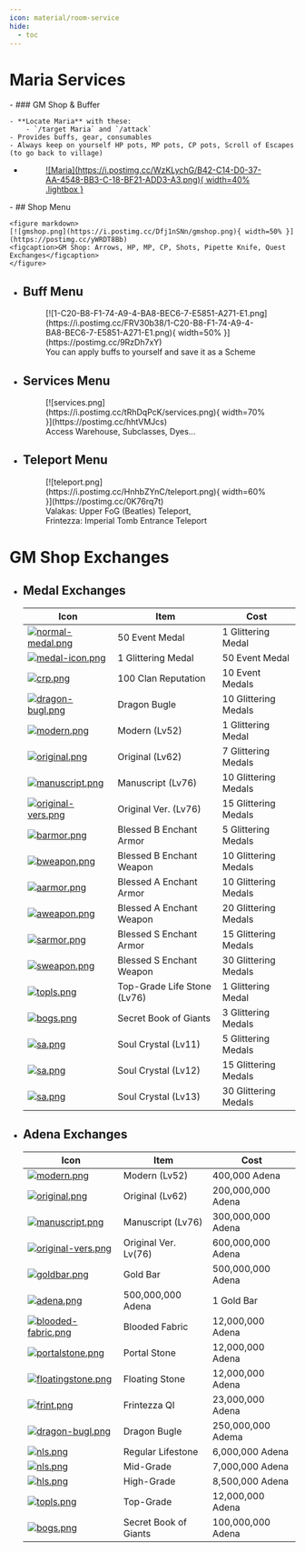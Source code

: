 ```yaml
---
icon: material/room-service
hide:
  - toc
---
```


# Maria Services

<div class="grid cards" markdown>
- ### GM Shop & Buffer

    - **Locate Maria** with these: 
        - `/target Maria` and `/attack`
    - Provides buffs, gear, consumables  
    - Always keep on yourself HP pots, MP pots, CP pots, Scroll of Escapes (to go back to village)

- <figure markdown>
    <a href="https://postimg.cc/bSQBGM0r">
    ![Maria](https://i.postimg.cc/WzKLychG/B42-C14-D0-37-AA-4548-BB3-C-18-BF21-ADD3-A3.png){ width=40% .lightbox }
    </a>
    </figure>


</div>

<div class="grid cards" markdown>
- ## Shop Menu

    

    <figure markdown>
    [![gmshop.png](https://i.postimg.cc/Dfj1nSNn/gmshop.png){ width=50% }](https://postimg.cc/yWRDT8Bb)
    <figcaption>GM Shop: Arrows, HP, MP, CP, Shots, Pipette Knife, Quest Exchanges</figcaption>
    </figure>

    

- ## Buff Menu

    

    <figure markdown>
    [![1-C20-B8-F1-74-A9-4-BA8-BEC6-7-E5851-A271-E1.png](https://i.postimg.cc/FRV30b38/1-C20-B8-F1-74-A9-4-BA8-BEC6-7-E5851-A271-E1.png){ width=50% }](https://postimg.cc/9RzDh7xY)
    <figcaption>You can apply buffs to yourself and save it as a Scheme</figcaption>
    </figure>

- ## Services Menu

    

    <figure markdown>
    [![services.png](https://i.postimg.cc/tRhDqPcK/services.png){ width=70% }](https://postimg.cc/hhtVMJcs)
    <figcaption>Access Warehouse, Subclasses, Dyes...</figcaption>
    </figure>

- ## Teleport Menu

    
    <figure markdown>
    [![teleport.png](https://i.postimg.cc/HnhbZYnC/teleport.png){ width=60% }](https://postimg.cc/0K76rq7t)
    <figcaption>Valakas: Upper FoG (Beatles) Teleport, <br> Frintezza: Imperial Tomb Entrance Teleport </figcaption>
    </figure>

</div>





# GM Shop Exchanges

<div class="grid cards" markdown style="grid-template-columns: 1fr 1fr; gap: 1rem;">


- ## Medal Exchanges

    | Icon | Item | Cost |
    |------|--------------------------------|------------------|
    | [![normal-medal.png](https://i.postimg.cc/D0PrmsT3/normal-medal.png)](https://postimg.cc/D4mJMS0x) | 50   Event Medal  | 1 Glittering Medal |
    | [![medal-icon.png](https://i.postimg.cc/yx82n85P/medal-icon.png)](https://postimg.cc/JDSTzMRD) | 1 Glittering Medal  | 50 Event Medal |
    | [![crp.png](https://i.postimg.cc/ZK0nWpZP/crp.png)](https://postimg.cc/RN5483Wq) | 100 Clan Reputation | 10 Event Medals |
    | [![dragon-bugl.png](https://i.postimg.cc/DwvTWK19/dragon-bugl.png)](https://postimg.cc/xc477hx5) | Dragon Bugle | 10 Glittering Medals |
    | [![modern.png](https://i.postimg.cc/rFgHPRtH/modern.png)](https://postimg.cc/xcJgkC5G) | Modern (Lv52) | 1 Glittering Medal |
    | [![original.png](https://i.postimg.cc/SQdVSFN2/original.png)](https://postimg.cc/hhJVsYmc) | Original (Lv62) | 7 Glittering Medals |
    | [![manuscript.png](https://i.postimg.cc/nhj1GXKB/manuscript.png)](https://postimg.cc/w1zJ6TGj) | Manuscript (Lv76) | 10 Glittering Medals |
    | [![original-vers.png](https://i.postimg.cc/MTD0pVx2/original-vers.png)](https://postimg.cc/zbyHdLV0) | Original Ver. (Lv76) | 15 Glittering Medals |
    | [![barmor.png](https://i.postimg.cc/05VdgYc7/barmor.png)](https://postimg.cc/23BBhZp5) | Blessed B Enchant Armor | 5 Glittering Medals |
    | [![bweapon.png](https://i.postimg.cc/zB0WrNSq/bweapon.png)](https://postimg.cc/yg3WmwbG) | Blessed B Enchant Weapon | 10 Glittering Medals |
    | [![aarmor.png](https://i.postimg.cc/50NYpGcT/aarmor.png)](https://postimg.cc/67gppMpf) | Blessed A Enchant Armor | 10 Glittering Medals |
    | [![aweapon.png](https://i.postimg.cc/QNz9k0fY/aweapon.png)](https://postimg.cc/kDxg7F3W) | Blessed A Enchant Weapon | 20 Glittering Medals |
    | [![sarmor.png](https://i.postimg.cc/5tf6NGty/sarmor.png)](https://postimg.cc/gxBYgg8b) | Blessed S Enchant Armor | 15 Glittering Medals |
    | [![sweapon.png](https://i.postimg.cc/9z3f3gSW/sweapon.png)](https://postimg.cc/CnN0k7St) | Blessed S Enchant Weapon | 30 Glittering Medals |
    | [![topls.png](https://i.postimg.cc/hGCTFg0c/topls.png)](https://postimg.cc/1gqf6kTj) | Top-Grade Life Stone (Lv76) | 1 Glittering Medal |
    | [![bogs.png](https://i.postimg.cc/SN08bgc2/bogs.png)](https://postimg.cc/9zpzGt8C) | Secret Book of Giants | 3 Glittering Medals |
    | [![sa.png](https://i.postimg.cc/nLL9Ggf5/sa.png)](https://postimg.cc/XrTvV2Jc) | Soul Crystal (Lv11) | 5 Glittering Medals |
    | [![sa.png](https://i.postimg.cc/nLL9Ggf5/sa.png)](https://postimg.cc/XrTvV2Jc) | Soul Crystal (Lv12) | 15 Glittering Medals |
    | [![sa.png](https://i.postimg.cc/nLL9Ggf5/sa.png)](https://postimg.cc/XrTvV2Jc) | Soul Crystal (Lv13) | 30 Glittering Medals |


- ## Adena Exchanges

    |Icon | Item      | Cost |
    |-----|------------|--------------------|
    | [![modern.png](https://i.postimg.cc/rFgHPRtH/modern.png)](https://postimg.cc/xcJgkC5G)    | Modern (Lv52) | 400,000 Adena |
    | [![original.png](https://i.postimg.cc/SQdVSFN2/original.png)](https://postimg.cc/hhJVsYmc)  | Original (Lv62) | 200,000,000 Adena |
    | [![manuscript.png](https://i.postimg.cc/nhj1GXKB/manuscript.png)](https://postimg.cc/w1zJ6TGj)  | Manuscript (Lv76) | 300,000,000 Adena |
    | [![original-vers.png](https://i.postimg.cc/MTD0pVx2/original-vers.png)](https://postimg.cc/zbyHdLV0) | Original Ver. Lv(76) | 600,000,000 Adena |
    | [![goldbar.png](https://i.postimg.cc/QdL9d1JG/goldbar.png)](https://postimg.cc/bsTN6G53)  | Gold Bar    | 500,000,000 Adena |
    | [![adena.png](https://i.postimg.cc/0rgVByMw/adena.png)](https://postimg.cc/gLDywdKz) | 500,000,000 Adena | 1 Gold Bar |
    | [![blooded-fabric.png](https://i.postimg.cc/J0GxMZcH/blooded-fabric.png)](https://postimg.cc/ctGwcKzd)  | Blooded Fabric | 12,000,000 Adena |
    | [![portalstone.png](https://i.postimg.cc/PrHPzkNp/portalstone.png)](https://postimg.cc/fkHzDpcD)  | Portal Stone | 12,000,000 Adena |
    | [![floatingstone.png](https://i.postimg.cc/Bv4gdzhX/floatingstone.png)](https://postimg.cc/k2YKSTPm)  | Floating Stone | 12,000,000 Adena |
    | [![frint.png](https://i.postimg.cc/rwK0zNKQ/frint.png)](https://postimg.cc/PCnrRZbw)  | Frintezza QI | 23,000,000 Adena |
    | [![dragon-bugl.png](https://i.postimg.cc/DwvTWK19/dragon-bugl.png)](https://postimg.cc/xc477hx5)  | Dragon Bugle | 250,000,000 Adema |
    | [![nls.png](https://i.postimg.cc/vHWMh1Cb/nls.png)](https://postimg.cc/bsNKNvzB) | Regular Lifestone  | 6,000,000 Adena  |
    | [![nls.png](https://i.postimg.cc/Nj6MKCQ8/nls.png)](https://postimg.cc/xXdY7RJq)  | Mid-Grade | 7,000,000 Adena  |
    | [![hls.png](https://i.postimg.cc/C1mJS4ZS/hls.png)](https://postimg.cc/9RwyBZtn)  | High-Grade | 8,500,000  Adena |
    | [![topls.png](https://i.postimg.cc/hGCTFg0c/topls.png)](https://postimg.cc/1gqf6kTj)  | Top-Grade | 12,000,000 Adena  |
    | [![bogs.png](https://i.postimg.cc/SN08bgc2/bogs.png)](https://postimg.cc/9zpzGt8C)  | Secret Book of Giants    | 100,000,000 Adena |



</div>